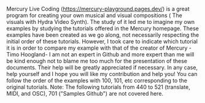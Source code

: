 Mercury Live Coding (https://mercury-playground.pages.dev/) is a great program for creating your own musical and visual compositions ( The visuals with Hydra Video Synth). The study of it led me to imagine my own examples by studying the tutorials offered in the Mercury homepage. 
These examples have been created as we go along, not necessarily respecting the initial order of these tutorials. However, I took care to indicate which tutorial it is in order to compare my example with that of the creator of Mercury -Timo Hoogland- 
I am not an expert in Github and more expert than me will be kind enough not to blame me too much for the presentation of these documents. Their help will be greatly appreciated if necessary.
In any case, help yourself and I hope you will like my contribution and help you! 
You can follow the order of the examples with 100, 101, etc corresponding to the original tutorials.
Note: The following tutorials from 440 to 521 (translate, MIDI, and OSC), 701 ("Samples Github") are not covered here.
